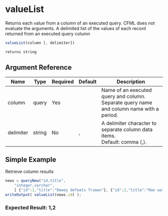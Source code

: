 # valueList

Returns each value from a column of an executed query.
 CFML does not evaluate the arguments.
 A delimited list of the values of each record returned from an executed query column

```javascript
valueList(column [, delimiter])
```

```javascript
returns string
```

## Argument Reference

| Name | Type | Required | Default | Description |
| --- | --- | --- | --- | --- |
| column | query | Yes |  | Name of an executed query and column. Separate query name and column name with a period. |
| delimiter | string | No | , | A delimiter character to separate column data items.<br /> Default: comma (,). |

## Simple Example

Retrieve column results

```javascript
news = queryNew("id,title",
    "integer,varchar",
    [ {"id":1,"title":"Dewey defeats Truman"}, {"id":2,"title":"Man walks on Moon"} ]);
writeOutput( valueList(news.id) );
```

### Expected Result: 1,2
